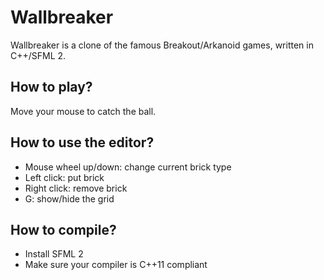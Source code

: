 Wallbreaker
===========

Wallbreaker is a clone of the famous Breakout/Arkanoid games, written in C++/SFML 2.


How to play?
------------

Move your mouse to catch the ball.


How to use the editor?
----------------------

- Mouse wheel up/down: change current brick type
- Left click: put brick
- Right click: remove brick
- G: show/hide the grid


How to compile?
---------------

- Install SFML 2
- Make sure your compiler is C++11 compliant

